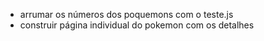 - arrumar os números dos poquemons com o teste.js
- construir página individual do pokemon com os detalhes